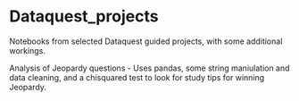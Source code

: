# Dataquest_projects
Notebooks from selected Dataquest guided projects, with some additional workings.

Analysis of Jeopardy questions - Uses pandas, some string maniulation and data cleaning, and a chisquared test to look for study tips for winning Jeopardy.
